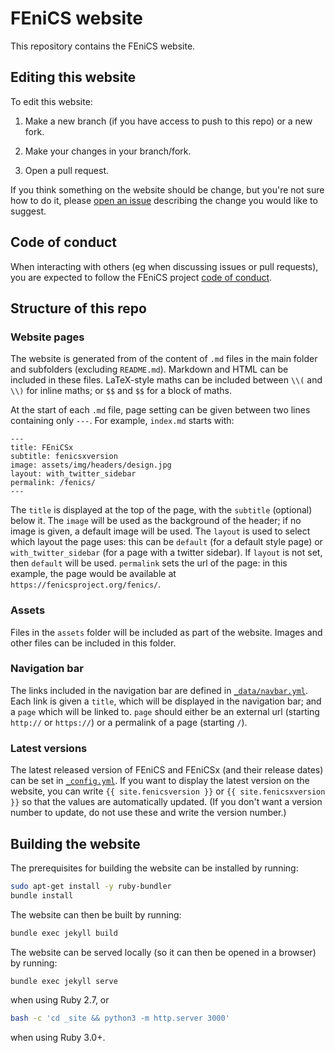 # FEniCS website
This repository contains the FEniCS website.

## Editing this website
To edit this website:

1) Make a new branch (if you have access to push to this repo) or a new fork.

2) Make your changes in your branch/fork.

3) Open a pull request.

If you think something on the website should be change, but you're not sure how to do it,
please [open an issue](https://github.com/FEniCS/web/issues) describing the change you
would like to suggest.

## Code of conduct

When interacting with others (eg when discussing issues or pull requests), you
are expected to follow the FEniCS project [code of conduct](https://fenicsproject.org/code-of-conduct/).

## Structure of this repo

### Website pages
The website is generated from of the content of `.md` files in the main folder and
subfolders (excluding `README.md`). Markdown and HTML can be included in these files.
LaTeX-style maths can be included between `\\(` and `\\)` for inline maths; or `$$` and `$$`
for a block of maths.

At the start of each `.md` file, page setting can be given between two lines containing only `---`.
For example, `index.md` starts with:

```
---
title: FEniCSx
subtitle: fenicsxversion
image: assets/img/headers/design.jpg
layout: with_twitter_sidebar
permalink: /fenics/
---
```

The `title` is displayed at the top of the page, with the `subtitle` (optional) below it. The
`image` will be used as the background of the header; if no image is given, a default image will
be used. The `layout` is used to select which layout the page uses: this can be `default` (for a
default style page) or `with_twitter_sidebar` (for a page with a twitter sidebar). If `layout`
is not set, then `default` will be used. `permalink` sets the url of the page: in this example,
the page would be available at `https://fenicsproject.org/fenics/`.

### Assets
Files in the `assets` folder will be included as part of the website. Images and other files can
be included in this folder.

### Navigation bar
The links included in the navigation bar are defined in [`_data/navbar.yml`](https://github.com/FEniCS/web/blob/main/_data/navbar.yml).
Each link is given a `title`, which will be displayed in the navigation bar; and a `page` which will be linked to.
`page` should either be an external url (starting `http://` or `https://`) or a permalink of a page (starting `/`).

### Latest versions
The latest released version of FEniCS and FEniCSx (and their release dates) can be set in
[`_config.yml`](https://github.com/FEniCS/web/blob/main/_config.yml).
If you want to display the latest version on the website, you can write `{{ site.fenicsversion }}`
or `{{ site.fenicsxversion }}` so that the values are automatically updated. (If you don't want a
version number to update, do not use these and write the version number.)

## Building the website
The prerequisites for building the website can be installed by running:

```bash
sudo apt-get install -y ruby-bundler
bundle install
```

The website can then be built by running:

```bash
bundle exec jekyll build
```

The website can be served locally (so it can then be opened in a browser) by running:

```bash
bundle exec jekyll serve
```

when using Ruby 2.7, or

```bash
bash -c 'cd _site && python3 -m http.server 3000'
```

when using Ruby 3.0+.
